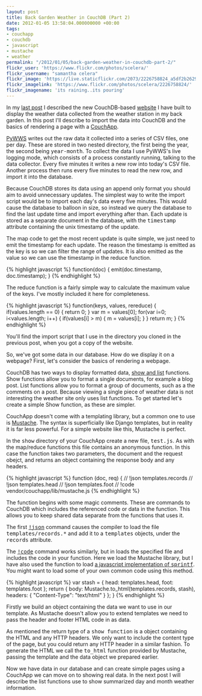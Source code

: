 ```yaml
---
layout: post
title: Back Garden Weather in CouchDB (Part 2)
date: 2012-01-05 13:58:04.000000000 +00:00
tags:
- couchapp
- couchdb
- javascript
- mustache
- weather
permalink: "/2012/01/05/back-garden-weather-in-couchdb-part-2/"
flickr_user: 'https://www.flickr.com/photos/scelera/'
flickr_username: "samantha celera"
flickr_image: 'https://live.staticflickr.com/2073/2226758824_a5df2b2629_w.jpg'
flickr_imagelink: 'https://www.flickr.com/photos/scelera/2226758824/'
flickr_imagename: 'its raining..its pouring'
---
```

In my <a href="2011/12/02/back-garden-weather-in-couchdb-part-1/">last post</a> I described the new
CouchDB-based <a href="http://www.welwynweather.co.uk">website</a> I have built to display the weather data
collected from the weather station in my back garden. In this post I'll describe to import the data into
CouchDB and the basics of rendering a page with a <a href="http://couchapp.org">CouchApp</a>.

<a href="http://code.google.com/p/pywws/">PyWWS</a> writes out the raw data it collected into a series of CSV
files, one per day. These are stored in two nested directory, the first being the year, the second being
<tt>year-month</tt>. To collect the data I use PyWWS's live logging mode, which consists of a process
constantly running, talking to the data collector. Every five minutes it writes a new row into today's CSV
file. Another process then runs every five minutes to read the new row, and import it into the database.

Because CouchDB stores its data using an append only format you should aim to avoid unnecessary updates. The
simplest way to write the import script would be to import each day's data every five minutes. This would
cause the database to balloon in size, so instead we query the database to find the last update time and
import everything after than. Each update is stored as a separate document in the database, with the
<tt>timestamp</tt> attribute containing the unix timestamp of the update.

The map code to get the most recent update is quite simple, we just need to emit the timestamp for each
update. The reason the timestamp is emitted as the key is so we can filter the range of updates. It is also
emitted as the value so we can use the timestamp in the reduce function.

{% highlight javascript %}
function(doc) {
    emit(doc.timestamp, doc.timestamp);
}
{% endhighlight %}

The reduce function is a fairly simple way to calculate the maximum value of the keys. I've mostly included it
here for completeness.

{% highlight javascript %}
function(keys, values, rereduce) {
    if(values.length == 0) {
        return 0;
    }
    var m = values[0];
    for(var i=0; i&lt;values.length; i++) {
        if(values[i] &gt; m) { m = values[i]; }
    }
    return m;
}
{% endhighlight %}

You'll find the import script that I use in the directory you cloned in the previous post, when you got a copy
of the website.

So, we've got some data in our database. How do we display it on a webpage? First, let's consider the basics
of rendering a webpage.

CouchDB has two ways to display formatted data, <a
href="http://wiki.apache.org/couchdb/Formatting_with_Show_and_List">show and list</a> functions. Show
functions allow you to format a single documents, for example a blog post. List functions allow you to format
a group of documents, such as a the comments on a post. Because viewing a single piece of weather data is not
interesting the weather site only uses list functions. To get started let's create a simple Show function, as
these are simpler.

CouchApp doesn't come with a templating library, but a common one to use is <a
href="http://mustache.github.com/">Mustache</a>. The syntax is superficially like Django templates, but in
reality it is far less powerful. For a simple website like this, Mustache is perfect.

In the <tt>show</tt> directory of your CouchApp create a new file, <tt>test.js</tt>. As with the map/reduce
functions this file contains an anonymous function. In this case the function takes two parameters, the
document and the request obejct, and returns an object containing the response body and any headers.

{% highlight javascript %}
function (doc, req) {
    // !json templates.records
    // !json templates.head
    // !json templates.foot
    // !code vendor/couchapp/lib/mustache.js
{% endhighlight %}

The function begins with some magic comments. These are commands to CouchDB which includes the referenced code
or data in the function. This allows you to keep shared data separate from the functions that uses it.

The first <tt><a href="http://guide.couchdb.org/draft/show.html#json">!json</a></tt> command causes the
compiler to load the file <tt>templates/records.*</tt> and add it to a <tt>templates</tt> objects, under the
<tt>records</tt> attribute.

The <tt><a href="http://guide.couchdb.org/draft/show.html#code">!code</a></tt> command works similarly, but in
loads the specified file and includes the code in your function. Here we load the Mustache library, but I have
also used the function to load <a href="http://www.diveintojavascript.com/projects/javascript-sprintf">a
javascript implementation of <tt>sprintf</tt></a>. You might want to load some of your own common code using
this method.

{% highlight javascript %}
    var stash = {
        head: templates.head,
        foot: templates.foot
    };
    return { body: Mustache.to_html(templates.records, stash), headers: { &quot;Content-Type&quot;: &quot;text/html&quot; } };
}
{% endhighlight %}

Firstly we build an object containing the data we want to use in our template. As Mustache doesn't allow you
to extend templates we need to pass the header and footer HTML code in as data.

As mentioned the return type of a <tt>show function</tt> is a object containing the HTML and any HTTP headers.
We only want to include the content type of the page, but you could return any HTTP header in a similar
fashion. To generate the HTML we call the <tt>to_html</tt> function provided by Mustache, passing the template
and the data object we prepared earlier.

Now we have data in our database and can create simple pages using a CouchApp we can move on to showing real
data. In the next post I will describe the list functions use to show summarized day and month weather
information.

